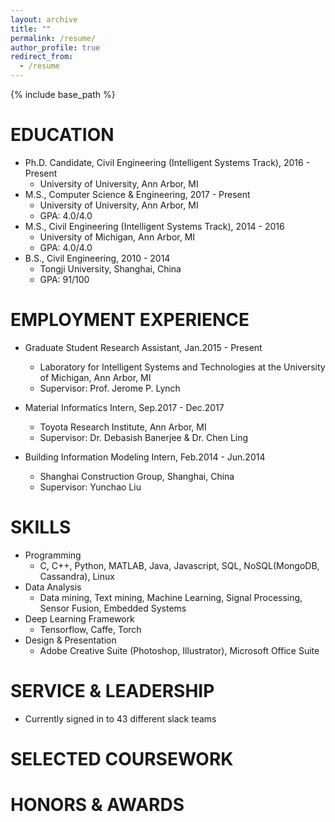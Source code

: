 ```yaml
---
layout: archive
title: ""
permalink: /resume/
author_profile: true
redirect_from:
  - /resume
---
```


{% include base_path %}

EDUCATION
======
* Ph.D. Candidate, Civil Engineering (Intelligent Systems Track), 2016 - Present
  * University of University, Ann Arbor, MI
  <!-- * Advisor: Prof. Jerome P. Lynch -->
* M.S., Computer Science & Engineering, 2017 - Present
  * University of University, Ann Arbor, MI
  * GPA: 4.0/4.0
* M.S., Civil Engineering (Intelligent Systems Track), 2014 - 2016
  * University of Michigan, Ann Arbor, MI
  * GPA: 4.0/4.0
* B.S., Civil Engineering, 2010 - 2014
  * Tongji University, Shanghai, China
  * GPA: 91/100

EMPLOYMENT EXPERIENCE
======
* Graduate Student Research Assistant, Jan.2015 - Present
  * Laboratory for Intelligent Systems and Technologies at the University of Michigan, Ann Arbor, MI
  * Supervisor: Prof. Jerome P. Lynch

* Material Informatics Intern, Sep.2017 - Dec.2017
  * Toyota Research Institute, Ann Arbor, MI
  * Supervisor: Dr. Debasish Banerjee & Dr. Chen Ling 
  
* Building Information Modeling Intern, Feb.2014 - Jun.2014
  * Shanghai Construction Group, Shanghai, China
  * Supervisor: Yunchao Liu

SKILLS
======
* Programming
  * C, C++, Python, MATLAB, Java, Javascript, SQL, NoSQL(MongoDB, Cassandra), Linux
* Data Analysis
  * Data mining, Text mining, Machine Learning, Signal Processing, Sensor Fusion, Embedded Systems
* Deep Learning Framework
  * Tensorflow, Caffe, Torch
* Design & Presentation
  * Adobe Creative Suite (Photoshop, Illustrator), Microsoft Office Suite
  
SERVICE & LEADERSHIP
======
* Currently signed in to 43 different slack teams

SELECTED COURSEWORK
======

HONORS & AWARDS
======

